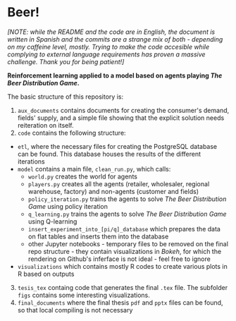 # Beer!

_[NOTE: while the README and the code are in English, the document is written in Spanish and the commits are a strange mix of both - depending on my caffeine level, mostly. Trying to make the code accesible while complying to external language requirements has proven a massive challenge. Thank you for being patient!]_

**Reinforcement learning applied to a model based on agents playing _The Beer Distribution Game_.**

The basic structure of this repository is:
1. `aux_documents` contains documents for creating the consumer's demand, fields' supply, and a simple file showing that the explicit solution needs reiteration on itself.
2. `code` contains the following structure:
* `etl`, where the necessary files for creating the PostgreSQL database can be found. This database houses the results of the different iterations
* `model` contains a main file, `clean_run.py`, which calls:
  - `world.py` creates the world for agents
  - `players.py` creates all the agents (retailer, wholesaler, regional warehouse, factory) and non-agents (customer and fields)
  - `policy_iteration.py` trains the agents to solve _The Beer Distribution Game_ using policy iteration
  - `q_learning.py` trains the agents to solve _The Beer Distribution Game_ using Q-learning
  - `insert_experiment_into_[pi/q]_database` which prepares the data on flat tables and inserts them into the database
  - other Jupyter notebooks - temporary files to be removed on the final repo structure - they contain visualizations in _Bokeh_, for which the rendering on Github's inferface is not ideal - feel free to ignore
* `visualizations` which contains mostly R codes to create various plots in R based on outputs
3. `tesis_tex` containg code that generates the final `.tex` file. The subfolder `figs` contains some interesting visualizations.
4. `final_documents` where the final thesis `pdf` and `pptx` files can be found, so that local compiling is not necessary
